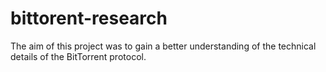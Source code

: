 # bittorent-research
The aim of this project was to gain a better understanding of the technical details of the BitTorrent protocol.
